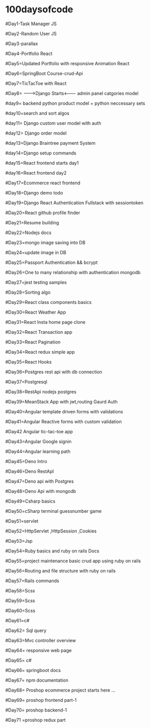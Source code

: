 # 100daysofcode

#Day1-Task Manager JS

#Day2-Random User JS

#Day3-parallax 

#Day4-Portfolio React

#Day5=Updated Portfolio with responsive Animation React

#Day6=SpringBoot Course-crud-Api  


#Day7=TicTacToe with React

#Day8= --->Django Starts<---
             admin panel 
             catgories model
             
#day9= backend python product model  + python neccessary sets

#day10=search and sort algos

#day11= Django custom user model with auth

#day12= Django order model

#day13=Django Braintree payment System

#day14=Django setup commands

#day15=React frontend starts day1

#day16=React frontend day2

#Day17=Ecommerce react frontend

#Day18=Django demo todo

#Day19=Django React Authentication Fullstack with sessiontoken

#Day20=React github profile finder

#Day21=Resume building

#Day22=Nodejs docs

#Day23=mongo image saving into DB

#Day24=update image in DB

#Day25=Passport Authentication && bcrypt

#Day26=One to many relationship with authentication mongodb

#Day27=jest testing samples

#Day28=Sorting algo

#Day29=React class components basics

#Day30=React Weather App

#Day31=React Insta home page clone

#Day32=React Transaction app

#Day33=React Pagination 

#Day34=React redux simple app

#Day35=React Hooks

#Day36=Postgres rest api with db connection

#Day37=Postgresql

#Day38=RestApi nodejs postgres

#Day39=MeanStack App with jwt,routing Gaurd Auth

#Day40=Angular template driven forms with validations

#Day41=Angular Reactive forms with custom validation

#Day42 Angular tic-tac-toe app

#Day43=Angular Google signin

#Day44=Angular learning path

#Day45=Deno Intro

#Day46=Deno RestApI

#Day47=Deno api with Postgres

#Day48=Deno Api with mongodb

#Day49=Csharp basics

#Day50=cSharp terminal guessnumber game

#Day51=servlet

#Day52=HttpServlet ,HttpSession ,Cookies

#Day53=Jsp

#Day54=Ruby basics and ruby on rails Docs

#Day55=project maintenance basic crud app using ruby on rails

#Day56=Routing and file structure with ruby on rails

#Day57=Rails commands

#Day58=Scss

#Day59=Scss

#Day60=Scss

#Day61=c#

#Day62= Sql query

#Day63=Mvc controller overview

#Day64= responsive web page

#Day65= c#

#Day66= springboot docs

#Day67= npm documentation 

#Day68= Proshop ecommerce project starts here ... 

#Day69= proshop frontend part-1

#Day70= proshop backend-1

#Day71 =proshop redux part
